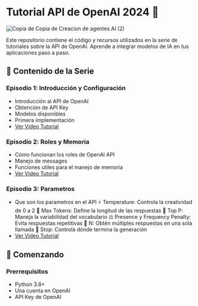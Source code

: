 # Tutorial API de OpenAI 2024 🚀
![Copia de Copia de Creacion de agentes AI (2)](https://github.com/user-attachments/assets/34380b40-5165-4e34-9a55-3716aa707506)

Este repositorio contiene el código y recursos utilizados en la serie de tutoriales sobre la API de OpenAI. Aprende a integrar modelos de IA en tus aplicaciones paso a paso.

## 🎯 Contenido de la Serie

### Episodio 1: Introducción y Configuración
- Introducción al API de OpenAI
- Obtención de API Key
- Modelos disponibles
- Primera implementación
- [Ver Video Tutorial](https://youtu.be/4LKmQ1Qv7Zc)

### Episodio 2: Roles y Memoria

- Cómo funcionan los roles de OpenAI API
- Manejo de messages
- Funciones utiles para el manejo de memoria
- [Ver Video Tutorial](https://youtu.be/Ads5IaomEzA)

### Episodio 3: Parametros

- Que son los parametros en el API
  ⚡ Temperature: Controla la creatividad de 0 a 2
  🎯 Max Tokens: Define la longitud de las respuestas
  🎨 Top P: Maneja la variabilidad del vocabulario
  ⚖️ Presence y Frequency Penalty: Evita respuestas repetitivas
  🔄 N: Obtén múltiples respuestas en una sola llamada
  🛑 Stop: Controla dónde termina la generación
- [Ver Video Tutorial](https://www.youtube.com/watch?v=BJ-_Aeo6h7c)

## 🚀 Comenzando

### Prerrequisitos
- Python 3.8+
- Una cuenta en OpenAI
- API Key de OpenAI
